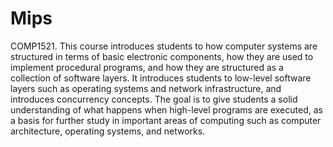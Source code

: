 # Mips
COMP1521.
This course introduces students to how computer systems are structured in terms of basic electronic components, how they are used to implement procedural programs, and how they are structured as a collection of software layers. It introduces students to low-level software layers such as operating systems and network infrastructure, and introduces concurrency concepts. The goal is to give students a solid understanding of what happens when high-level programs are executed, as a basis for further study in important areas of computing such as computer architecture, operating systems, and networks. 
